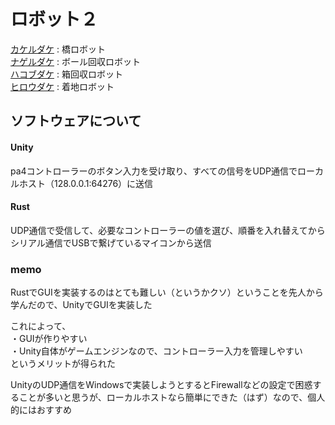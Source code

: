 
# ロボット２
[カケルダケ](/ロボット２/カケルダケ/README.md) : 橋ロボット  
[ナゲルダケ](/ロボット２/ナゲルダケ/README.md) : ボール回収ロボット  
[ハコブダケ](/ロボット２/ハコブダケ/README.md) : 箱回収ロボット  
[ヒロウダケ](/ロボット２/ヒロウダケ/README.md) : 着地ロボット

## ソフトウェアについて
#### Unity
pa4コントローラーのボタン入力を受け取り、すべての信号をUDP通信でローカルホスト（128.0.0.1:64276）に送信
#### Rust
UDP通信で受信して、必要なコントローラーの値を選び、順番を入れ替えてからシリアル通信でUSBで繋げているマイコンから送信

### memo
RustでGUIを実装するのはとても難しい（というかクソ）ということを先人から学んだので、UnityでGUIを実装した  
  
これによって、  
・GUIが作りやすい  
・Unity自体がゲームエンジンなので、コントローラー入力を管理しやすい  
というメリットが得られた  
  
UnityのUDP通信をWindowsで実装しようとするとFirewallなどの設定で困惑することが多いと思うが、ローカルホストなら簡単にできた（はず）なので、個人的にはおすすめ

